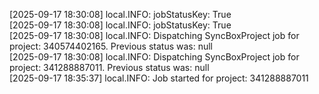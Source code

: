 [2025-09-17 18:30:08] local.INFO: jobStatusKey: True  
[2025-09-17 18:30:08] local.INFO: jobStatusKey: True  
[2025-09-17 18:30:08] local.INFO: Dispatching SyncBoxProject job for project: 340574402165. Previous status was: null  
[2025-09-17 18:30:08] local.INFO: Dispatching SyncBoxProject job for project: 341288887011. Previous status was: null  
[2025-09-17 18:35:37] local.INFO: Job started for project: 341288887011 
